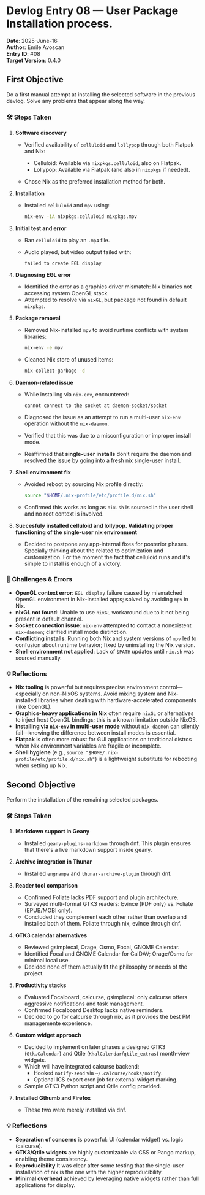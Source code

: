 # Devlog Entry 08 — User Package Installation process. 

**Date**: 2025-June-16  
**Author**: Emile Avoscan  
**Entry ID**: #08  
**Target Version**: 0.4.0

## First Objective

Do a first manual attempt at installing the selected software in the previous devlog. Solve any problems that appear along the way. 

### 🛠 Steps Taken

1. **Software discovery**

   * Verified availability of `celluloid` and `lollypop` through both Flatpak and Nix:

     * Celluloid: Available via `nixpkgs.celluloid`, also on Flatpak.
     * Lollypop: Available via Flatpak (and also in `nixpkgs` if needed).
   * Chose Nix as the preferred installation method for both.

2. **Installation**

   * Installed `celluloid` and `mpv` using:

     ```bash
     nix-env -iA nixpkgs.celluloid nixpkgs.mpv
     ```

3. **Initial test and error**

   * Ran `celluloid` to play an `.mp4` file.
   * Audio played, but video output failed with:

     ```
     failed to create EGL display
     ```

4. **Diagnosing EGL error**

   * Identified the error as a graphics driver mismatch: Nix binaries not accessing system OpenGL stack.
   * Attempted to resolve via `nixGL`, but package not found in default `nixpkgs`.

5. **Package removal**

   * Removed Nix-installed `mpv` to avoid runtime conflicts with system libraries:

     ```bash
     nix-env -e mpv
     ```
   * Cleaned Nix store of unused items:

     ```bash
     nix-collect-garbage -d
     ```

6. **Daemon-related issue**

   * While installing via `nix-env`, encountered:

     ```
     cannot connect to the socket at daemon-socket/socket
     ```
   * Diagnosed the issue as an attempt to run a multi-user `nix-env` operation without the `nix-daemon`.
   * Verified that this was due to a misconfiguration or improper install mode.
   * Reaffirmed that **single-user installs** don’t require the daemon and resolved the issue by going into a fresh nix single-user install.

7. **Shell environment fix**

   * Avoided reboot by sourcing Nix profile directly:

     ```bash
     source "$HOME/.nix-profile/etc/profile.d/nix.sh"
     ```
   * Confirmed this works as long as `nix.sh` is sourced in the user shell and no root context is involved.
  
8. **Succesfuly installed celluloid and lollypop. Validating proper functioning of the single-user nix environment**

    * Decided to postpone any app-internal fixes for posterior phases. Specially thinking about the related to optimization and customization. For the moment the fact that celluloid runs and it's simple to install is enough of a victory. 

### 🐞 Challenges & Errors

* **OpenGL context error**: `EGL display` failure caused by mismatched OpenGL environment in Nix-installed apps; solved by avoiding `mpv` in Nix.
* **nixGL not found**: Unable to use `nixGL` workaround due to it not being present in default channel.
* **Socket connection issue**: `nix-env` attempted to contact a nonexistent `nix-daemon`; clarified install mode distinction.
* **Conflicting installs**: Running both Nix and system versions of `mpv` led to confusion about runtime behavior; fixed by uninstalling the Nix version.
* **Shell environment not applied**: Lack of `$PATH` updates until `nix.sh` was sourced manually.

### 💡 Reflections

* **Nix tooling** is powerful but requires precise environment control—especially on non-NixOS systems. Avoid mixing system and Nix-installed libraries when dealing with hardware-accelerated components (like OpenGL).
* **Graphics-heavy applications in Nix** often require `nixGL` or alternatives to inject host OpenGL bindings; this is a known limitation outside NixOS.
* **Installing via `nix-env` in multi-user mode** without `nix-daemon` can silently fail—knowing the difference between install modes is essential.
* **Flatpak** is often more robust for GUI applications on traditional distros when Nix environment variables are fragile or incomplete.
* **Shell hygiene** (e.g., `source "$HOME/.nix-profile/etc/profile.d/nix.sh"`) is a lightweight substitute for rebooting when setting up Nix.

## Second Objective

Perform the installation of the remaining selected packages.
### 🛠 Steps Taken

1. **Markdown support in Geany**

   * Installed `geany-plugins-markdown` through dnf. This plugin ensures that there's a live markdown support inside geany. 
2. **Archive integration in Thunar**

   * Installed `engrampa` and `thunar-archive-plugin` through dnf.
3. **Reader tool comparison**

   * Confirmed Foliate lacks PDF support and plugin architecture.
   * Surveyed multi-format GTK3 readers: Evince (PDF only) vs. Foliate (EPUB/MOBI only).
   * Concluded they complement each other rather than overlap and installed both of them. Foliate through nix, evince through dnf. 
4. **GTK3 calendar alternatives**

   * Reviewed gsimplecal, Orage, Osmo, Focal, GNOME Calendar.
   * Identified Focal and GNOME Calendar for CalDAV; Orage/Osmo for minimal local use.
   * Decided none of them actually fit the philosophy or needs of the project.
5. **Productivity stacks**

   * Evaluated Focalboard, calcurse, gsimplecal: only calcurse offers aggressive notifications and task management.
   * Confirmed Focalboard Desktop lacks native reminders.
   * Decided to go for calcurse through nix, as it provides the best PM managemente experience. 
6. **Custom widget approach**
   * Decided to implement on later phases a designed GTK3 (`Gtk.Calendar`) and Qtile (`KhalCalendar`/`qtile_extras`) month‑view widgets.
   * Which will have integrated calcurse backend:
     * Hooked `notify-send` via `~/.calcurse/hooks/notify`.
     * Optional ICS export cron job for external widget marking.
   * Sample GTK3 Python script and Qtile config provided.
7. **Installed Gthumb and Firefox**
   * These two were merely installed via dnf. 

### 💡 Reflections

* **Separation of concerns** is powerful: UI (calendar widget) vs. logic (calcurse).
* **GTK3/Qtile widgets** are highly customizable via CSS or Pango markup, enabling theme consistency.
* **Reproducibility** It was clear after some testing that the single-user installation of nix is the one with the higher reproducibility. 
* **Minimal overhead** achieved by leveraging native widgets rather than full applications for display.

